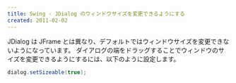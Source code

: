 ```yaml
---
title: Swing - JDialog のウィンドウサイズを変更できるようにする
created: 2011-02-02
---
```


JDialog は JFrame とは異なり、デフォルトではウィンドウサイズを変更できないようになっています。
ダイアログの端をドラッグすることでウィンドウのサイズを変更できるようにするには、以下のように設定します。

~~~ java
dialog.setSizeable(true);
~~~

